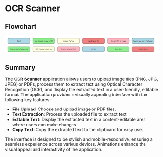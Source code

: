 # OCR Scanner
## Flowchart

![Flowchart](flowchart.png)

## Summary

The **OCR Scanner** application allows users to upload image files (PNG, JPG, JPEG) or PDFs, process them to extract text using Optical Character Recognition (OCR), and display the extracted text in a user-friendly, editable format. The application provides a visually appealing interface with the following key features:

- **File Upload**: Choose and upload image or PDF files.
- **Text Extraction**: Process the uploaded file to extract text.
- **Editable Text**: Display the extracted text in a content-editable area where users can make changes.
- **Copy Text**: Copy the extracted text to the clipboard for easy use.

The interface is designed to be stylish and mobile-responsive, ensuring a seamless experience across various devices. Animations enhance the visual appeal and interactivity of the application.

